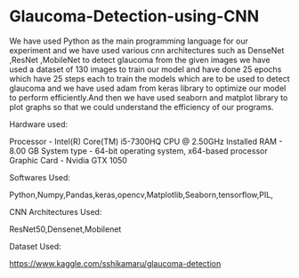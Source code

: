 # Glaucoma-Detection-using-CNN
We have used Python as the main programming language for our experiment and we have used various cnn architectures such as DenseNet ,ResNet ,MobileNet to detect glaucoma from the given images we have used a dataset of 130 images to train our model and have done 25 epochs which have 25 steps each to train the models which are to be used to detect glaucoma and we have used adam from keras library to optimize our model to perform efficiently.And then we have used seaborn and matplot library to plot graphs so that we could understand the efficiency of our programs.

Hardware used:

Processor - Intel(R) Core(TM) i5-7300HQ CPU @ 2.50GHz 
Installed RAM - 8.00 GB 
System type - 64-bit operating system, x64-based processor
Graphic Card - Nvidia GTX 1050

Softwares Used:

Python,Numpy,Pandas,keras,opencv,Matplotlib,Seaborn,tensorflow,PIL, 

CNN Architectures Used:

ResNet50,Densenet,Mobilenet

Dataset Used:

https://www.kaggle.com/sshikamaru/glaucoma-detection
